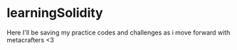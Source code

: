 # learningSolidity
Here I'll be saving my practice codes and challenges as i move forward with metacrafters &lt;3
